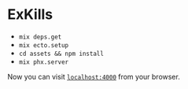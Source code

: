 # ExKills

* `mix deps.get`
* `mix ecto.setup`
* `cd assets && npm install`
* `mix phx.server`

Now you can visit [`localhost:4000`](http://localhost:4000) from your browser.
